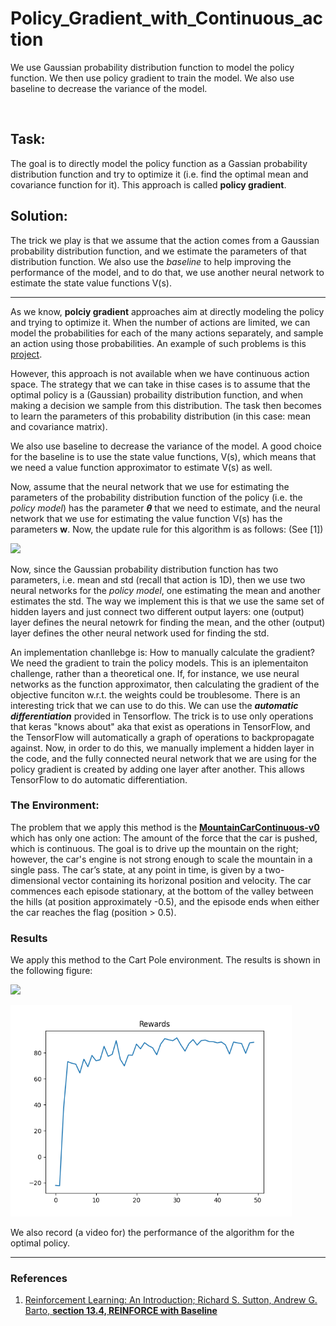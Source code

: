 # Policy_Gradient_with_Continuous_action

We use Gaussian probability distribution function to model the policy function. We then use policy gradient to train the model. We also use baseline to decrease the variance of the model.

<br />

## Task:

The goal is to directly model the policy function as a Gassian probability distribution function and try to optimize it (i.e. find the optimal mean and covariance function for it). This approach is called **policy gradient**.



## Solution:

The trick we play is that we assume that the action comes from a Gaussian probability distribution function, and we estimate the parameters of that distribution function. We also use the *baseline* to help improving the performance of the model, and to do that, we use another neural network to estimate the state value functions V(s).

---

As we know, **polciy gradient** approaches aim at directly modeling the policy and trying to optimize it. When the number of actions are limited, we can model the probabilities for each of the many actions separately, and sample an action using those probabilities. An example of such problems is this [project](https://github.com/hoseinkh/Policy_Gradent_with_Baseline).

However, this approach is not available when we have continuous action space. The strategy that we can take in thise cases is to assume that the optimal policy is a (Gaussian) probaility distribution function, and when making a decision we sample from this distribution. The task then becomes to learn the parameters of this probability distribution (in this case: mean and covariance matrix).

We also use baseline to decrease the variance of the model. A good choice for the baseline is to use the state value functions, V(s), which means that we need a value function approximator to estimate V(s) as well.

Now, assume that the neural network that we use for estimating the parameters of the probability distribution function of the policy (i.e. the *policy model*) has the parameter ***θ*** that we need to estimate, and the neural network that we use for estimating the value function V(s) has the parameters **w**. Now, the update rule for this algorithm is as follows: (See [1])

<p float="left">
  <img src="/figs/Fig-project/Formulation_policy_gradient_continuous_action.png" width="450" />
</p>

Now, since the Gaussian probability distribution function has two parameters, i.e. mean and std (recall that action is 1D), then we use two neural networks for the *policy model*, one estimating the mean and another estimates the std. The way we implement this is that we use the same set of hidden layers and just connect two different output layers: one (output) layer defines the neural netowrk for finding the mean, and the other (output) layer defines the other neural network used for finding the std.

An implementation chanllebge is: How to manually calculate the gradient? We need the gradient to train the policy models. This is an iplementaiton challenge, rather than a theoretical one. If, for instance, we use neural networks as the function approximator, then calculating the gradient of the objective funciton w.r.t. the weights could be troublesome. There is an interesting trick that we can use to do this. We can use the ***automatic differentiation*** provided in Tensorflow. The trick is to use only operations that keras "knows about" aka that exist as operations in TensorFlow, and the TensorFlow will automatically a graph of operations to backpropagate against. Now, in order to do this, we manually implement a hidden layer in the code, and the fully connected neural network that we are using for the policy gradient is created by adding one layer after another. This allows TensorFlow to do automatic differentiation.

### The Environment:

The problem that we apply this method is the [**MountainCarContinuous-v0**](https://gym.openai.com/envs/MountainCarContinuous-v0/) which has only one action: The amount of the force that the car is pushed, which is continuous. The goal is to drive up the mountain on the right; however, the car's engine is not strong enough to scale the mountain in a single pass. The car’s state, at any point in time, is given by a two-dimensional vector containing its horizonal position and velocity. The car commences each episode stationary, at the bottom of the valley between the hills (at position approximately -0.5), and the episode ends when either the car reaches the flag (position > 0.5).



### Results

We apply this method to the Cart Pole environment. The results is shown in the following figure:

<p float="left">
  <img src="/figs/Fig-project/Mountain_Car_Continuous_Action_Policy_Gradient.gif" width="450" />
</p>



<p float="left">
  <img src="/figs/Mountain_Car_Continuous_policy_gradient_continuous_action.png" width="450" />
</p>



We also record (a video for) the performance of the algorithm for the optimal policy.

------

### References

1. [Reinforcement Learning: An Introduction; Richard S. Sutton,  Andrew G. Barto, **section 13.4, REINFORCE with Baseline**](https://web.stanford.edu/class/psych209/Readings/SuttonBartoIPRLBook2ndEd.pdf)
